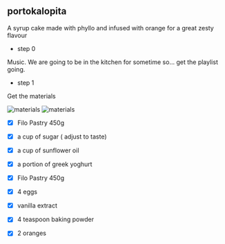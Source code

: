 ## portokalopita


 A syrup cake made with phyllo and infused with orange for a great zesty flavour 
 
 
 
* step 0


Music. We are going to be in the kitchen for sometime so... get the playlist going.
 
 
* step 1
 
Get the materials 


![materials](https://github.com/mamonu/portokalopita/raw/master/pics/DSC_0117.JPG)
![materials](https://github.com/mamonu/portokalopita/raw/master/pics/DSC_0118.JPG)

- [x] Filo Pastry 450g
- [x] a cup of sugar ( adjust to taste)
- [x] a cup of sunflower oil
- [x] a portion of greek yoghurt
- [x] Filo Pastry 450g
- [x] 4 eggs
- [x] vanilla extract
- [x] 4 teaspoon baking powder 
- [x] 2 oranges





